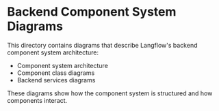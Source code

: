 # Backend Component System Diagrams

This directory contains diagrams that describe Langflow's backend component system architecture:

- Component system architecture
- Component class diagrams
- Backend services diagrams

These diagrams show how the component system is structured and how components interact.
